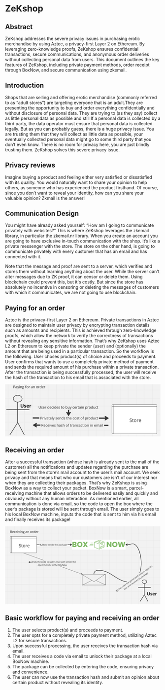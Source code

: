 # ZeKshop

## Abstract

ZeKshop addresses the severe privacy issues in purchasing erotic merchandise by using Aztec, a privacy-first Layer 2 on Ethereum. By leveraging zero-knowledge proofs, ZeKshop ensures confidential transactions, secure communications, and anonymous order deliveries without collecting personal data from users. This document outlines the key features of ZeKshop, including private payment methods, order receipt through BoxNow, and secure communication using zkemail.

## Introduction

Shops that are selling and offering erotic merchandise (commonly referred to as “adult stores”) are targeting everyone that is an adult.They are presenting the opportunity to buy and order everything confidentially and without disclosure of personal data. They are trying to (as they say) collect as little personal data as possible and still If a personal data is collected by a third party, the data operator must ensure that personal data is collected legally. But as you can probably guess, there is a huge privacy issue. You are trusting them that they will collect as little data as possible, your eventually collected personal data might go to some third party that you don’t even know. There is no room for privacy here, you are just blindly trusting them. ZeKshop solves this severe privacy issue.

## Privacy reviews

Imagine buying a product and feeling either very satisfied or dissatisfied with its quality. You would naturally want to share your opinion to help others, as someone who has experienced the product firsthand. Of course, since you don’t want to reveal your identity, how can you share your valuable opinion? Zkmail is the answer!

## Communication Design

You might have already asked yourself: “How am I going to communicate privately with websites?” This is where ZeKshop leverages the zkemail library, in particular the zkemail.nr library. When you create an account you are going to have exclusive in-touch communication with the shop. It’s like a private messenger with the store. The store on the other hand, is going to communicate privately with every customer that has an email and has connected with it.

Note that the message and proof are sent to a server, which verifies and stores them without learning anything about the user. While the server can't alter messages due to ZK proof, it can censor or delete them. Using blockchain could prevent this, but it's costly. But since the store has absolutely no incentive in censoring or deleting the messages of customers with which it communicates, we are not going to use blockchain.

## Paying for an order

Aztec is the privacy-first Layer 2 on Ethereum. Private transactions in Aztec are designed to maintain user privacy by encrypting transaction details such as amounts and recipients. This is achieved through zero-knowledge proofs, which allow the network to verify the correctness of transactions without revealing any sensitive information. That’s why ZeKshop uses Aztec L2 on Ethereum to keep private the sender (user) and (optionally) the amount that are being used in a particular transaction. So the workflow is the following. User choses product(s) of choice and proceeds to payment. User confirms that wants to use a completely private method of payment and sends the required amount of his purchase within a private transaction. After the transaction is being successfully processed, the user will receive the hash of the transaction to his email that is associated with the store.

![Paying for an order](paying_for_an_order.png)

## Receiving an order

After a successful transaction (whose hash is already sent to the mail of the customer) all the notifications and updates regarding the purchase are being sent from the store’s mail account to the user’s mail account. We seek privacy and that means that who our customers are isn’t of our interest nor when they are collecting their packages. That’s why ZeKshop is using BoxNow as a way to collect your packet. BoxNow is a smart, parcel-receiving machine that allows orders to be delivered easily and quickly and obviously without any human interaction. As mentioned earlier, all communication is done via email, so the code to open the box where the user’s package is stored will be sent through email. The user simply goes to his local BoxNow machine, inputs the code that is sent to him via his email and finally receives its package!

![Receiving an order](receiving_an_order.png)

## Basic workflow for paying and receiving an order

1. The user selects product(s) and proceeds to payment.
2. The user opts for a completely private payment method, utilizing Aztec L2 for secure transactions.
3. Upon successful processing, the user receives the transaction hash via email.
4. The user receives a code via email to unlock their package at a local BoxNow machine.
5. The package can be collected by entering the code, ensuring privacy and convenience.
6. The user can now use the transaction hash and submit an opinion about certain product without revealing its identity.
